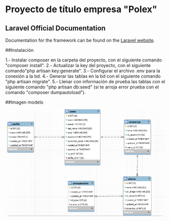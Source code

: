 # Proyecto de título empresa "Polex"

## Laravel Official Documentation

Documentation for the framework can be found on the [Laravel website](http://laravel.com/docs).

##Instalación

1.- Instalar composer en la carpeta del proyecto, con el siguiente comando "composer install".
2.- Actualizar la key del proyecto, con el siguiente comando"php artisan key:generate".
3.- Configurar el archivo .env para la conexión a la bd.
4.- Generar las tablas en la bd con el siguiente comando "php artisan migrate".
5.- Llenar con información de prueba las tablas con el siguiente comando "php artisan db:seed" (si te arroja error prueba con el comando "composer dumpautoload").


##Imagen modelo

![alt tag](\public\images\modelo.png)